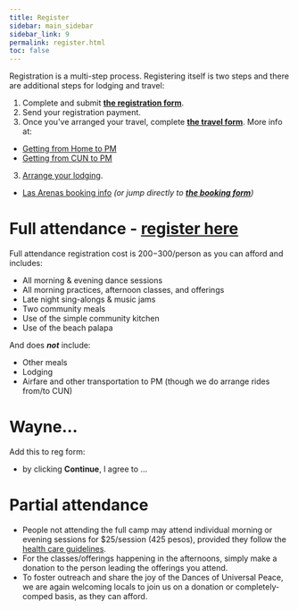 ```yaml
---
title: Register
sidebar: main_sidebar
sidebar_link: 9
permalink: register.html
toc: false
---
```


Registration is a multi-step process. Registering itself is two steps and there are additional steps for lodging and travel:
1. Complete and submit [**the registration form**]().
1. Send your registration payment.
1. Once you've arranged your travel, complete [**the travel form**](). More info at:
  * [Getting from Home to PM](./from-home-to-pm.md)
  * [Getting from CUN to PM](from-cun-to-pm.md)
3. [Arrange your lodging](lodging-options.md).
  * [Las Arenas booking info](booking-las-arenas.md) *(or jump directly to [**the booking form**]())*

# Full attendance - **[register here]()**

Full attendance registration cost is $200-$300/person as you can afford and includes:
* All morning & evening dance sessions
* All morning practices, afternoon classes, and offerings
* Late night sing-alongs & music jams
* Two community meals
* Use of the simple community kitchen
* Use of the beach palapa

And does ***not*** include:
* Other meals
* Lodging
* Airfare and other transportation to PM (though we do arrange rides from/to CUN)
  
# Wayne...
Add this to reg form:
* by clicking **Continue**, I agree to ...

# Partial attendance

- People not attending the full camp may attend individual morning or evening sessions for $25/session (425 pesos), provided they follow the [health care guidelines](health-care-guidelines.md).
- For the classes/offerings happening in the afternoons, simply make a donation to the person leading the offerings you attend.
- To foster outreach and share the joy of the Dances of Universal Peace, we are again welcoming locals to join us on a donation or completely-comped basis, as they can afford.
